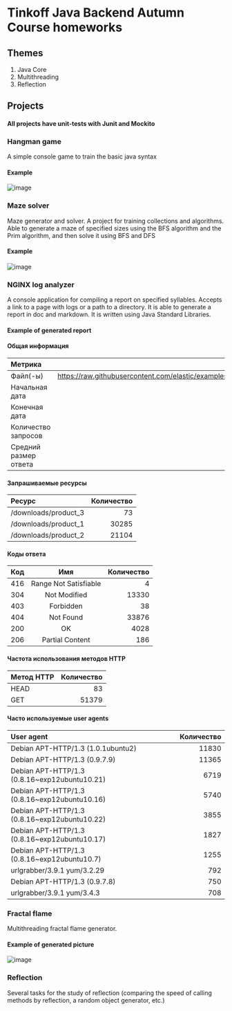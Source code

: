 # Tinkoff Java Backend Autumn Course homeworks

## Themes
1. Java Core
2. Multithreading
3. Reflection

## Projects
#### All projects have unit-tests with Junit and Mockito
### Hangman game
A simple console game to train the basic java syntax
#### Example
![image](https://github.com/maximister/Tinkoff-Java-Course-2023/assets/116444848/824772c8-4cdb-4bfb-8651-b73e85aaf687)

### Maze solver
Maze generator and solver.
A project for training collections and algorithms.
Able to generate a maze of specified sizes using the BFS algorithm and the Prim algorithm, and then solve it using BFS and DFS
#### Example 
![image](https://github.com/maximister/Tinkoff-Java-Course-2023/assets/116444848/5addbe27-9c14-453c-b86e-dbb308632695)

### NGINX log analyzer
A console application for compiling a report on specified syllables. Accepts a link to a page with logs or a path to a directory.
It is able to generate a report in doc and markdown.
It is written using Java Standard Libraries.
#### Example of generated report

#### Общая информация

|              Метрика|                                                                                               Значение|
|:--------------------|------------------------------------------------------------------------------------------------------:|
|             Файл(-ы)|https://raw.githubusercontent.com/elastic/examples/master/Common%20Data%20Formats/nginx_logs/nginx_logs|
|       Начальная дата|                                                                                                     - |
|        Конечная дата|                                                                                                     - |
|  Количество запросов|                                                                                                  51462|
|Средний размер ответа|                                                                                                659509b|

#### Запрашиваемые ресурсы

|              Ресурс|Количество|
|:-------------------|---------:|
|/downloads/product_3|        73|
|/downloads/product_1|     30285|
|/downloads/product_2|     21104|

#### Коды ответа

|Код|                  Имя|Количество|
|:--|:-------------------:|---------:|
|416|Range Not Satisfiable|         4|
|304|         Not Modified|     13330|
|403|            Forbidden|        38|
|404|            Not Found|     33876|
|200|                   OK|      4028|
|206|      Partial Content|       186|

#### Частота использования методов HTTP

|Метод HTTP|Количество|
|:---------|---------:|
|      HEAD|        83|
|       GET|     51379|

#### Часто используемые user agents

|                                   User agent|Количество|
|:--------------------------------------------|---------:|
|           Debian APT-HTTP/1.3 (1.0.1ubuntu2)|     11830|
|                Debian APT-HTTP/1.3 (0.9.7.9)|     11365|
|Debian APT-HTTP/1.3 (0.8.16~exp12ubuntu10.21)|      6719|
|Debian APT-HTTP/1.3 (0.8.16~exp12ubuntu10.16)|      5740|
|Debian APT-HTTP/1.3 (0.8.16~exp12ubuntu10.22)|      3855|
|Debian APT-HTTP/1.3 (0.8.16~exp12ubuntu10.17)|      1827|
| Debian APT-HTTP/1.3 (0.8.16~exp12ubuntu10.7)|      1255|
|                  urlgrabber/3.9.1 yum/3.2.29|       792|
|                Debian APT-HTTP/1.3 (0.9.7.8)|       750|
|                   urlgrabber/3.9.1 yum/3.4.3|       708|


### Fractal flame
Multithreading fractal flame generator.
#### Example of generated picture
![image](https://github.com/maximister/Tinkoff-Java-Course-2023/assets/116444848/a5de3f06-a5c9-407b-8979-732e23b7ee72)

### Reflection
Several tasks for the study of reflection (comparing the speed of calling methods by reflection, a random object generator, etc.)
